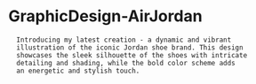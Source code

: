 # GraphicDesign-AirJordan
      Introducing my latest creation - a dynamic and vibrant 
      illustration of the iconic Jordan shoe brand. This design
      showcases the sleek silhouette of the shoes with intricate 
      detailing and shading, while the bold color scheme adds 
      an energetic and stylish touch.
